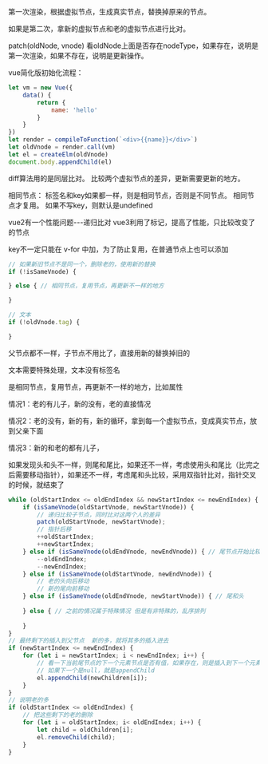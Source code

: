 第一次渲染，根据虚拟节点，生成真实节点，替换掉原来的节点。

如果是第二次，拿新的虚拟节点和老的虚拟节点进行比对。

patch(oldNode, vnode)
看oldNode上面是否存在nodeType，如果存在，说明是第一次渲染，如果不存在，说明是更新操作。

vue简化版初始化流程：
```js
let vm = new Vue({
	data() {
		return {
			name: 'hello'
		}
	}
})
let render = compileToFunction(`<div>{{name}}</div>`)
let oldVnode = render.call(vm)
let el = createElm(oldVnode)
document.body.appendChild(el)

```

diff算法用的是同层比对。
比较两个虚拟节点的差异，更新需要更新的地方。

相同节点：
标签名和key如果都一样，则是相同节点，否则是不同节点。
相同节点才复用。
如果不写key，则默认是undefined

vue2有一个性能问题---递归比对
vue3利用了标记，提高了性能，只比较改变了的节点

key不一定只能在 v-for 中加，为了防止复用，在普通节点上也可以添加

```js
// 如果新旧节点不是同一个，删除老的，使用新的替换
if (!isSameVnode) {

} else { // 相同节点，复用节点，再更新不一样的地方

}

// 文本
if (!oldVnode.tag) {

}
```

父节点都不一样，子节点不用比了，直接用新的替换掉旧的

文本需要特殊处理，文本没有标签名

是相同节点，复用节点，再更新不一样的地方，比如属性

情况1：老的有儿子，新的没有，老的直接情况

情况2：老的没有，新的有，新的循环，拿到每一个虚拟节点，变成真实节点，放到父亲下面

情况3：新的和老的都有儿子，

如果发现头和头不一样，则尾和尾比，如果还不一样，考虑使用头和尾比（比完之后需要移动指针），如果还不一样，考虑尾和头比较，采用双指针比对，指针交叉的时候，就结束了

```js
while (oldStartIndex <= oldEndIndex && newStartIndex <= newEndIndex) {
    if (isSameVnode(oldStartVnode, newStartVnode)) {
        // 递归比较子节点，同时比对这两个人的差异
        patch(oldStartVnode, newStartVnode); 
        // 指针后移
        ++oldStartIndex;
        ++newStartIndex;
    } else if (isSameVnode(oldEndVnode, newEndVnode)) { // 尾节点开始比较
        --oldEndIndex;
        --newEndIndex;
    } else if (isSameVnode(oldStartVnode, newEndVnode)) {
        // 老的头向后移动
        // 新的尾向前移动
    } else if (isSameVnode(oldEndVnode, newStartVnode)) { // 尾和头
        
    } else { // 之前的情况属于特殊情况 但是有非特殊的，乱序排列
        
    }
}
// 最终剩下的插入到父节点  新的多，就将其多的插入进去
if (newStartIndex <= newEndIndex) {
    for (let i = newStartIndex; i < newEndIndex; i++) {
        // 看一下当前尾节点的下一个元素节点是否有值，如果存在，则是插入到下一个元素的前面
        // 如果下一个是null，就是appendChild
        el.appendChild(newChildren[i]);
    }
}
// 说明老的多
if (oldStartIndex <= oldEndIndex) {
    // 把这些剩下的老的删除
    for (let i = oldStartIndex; i< oldEndIndex; i++) {
        let child = oldChildren[i];
        el.removeChild(child);
    }
}
```



